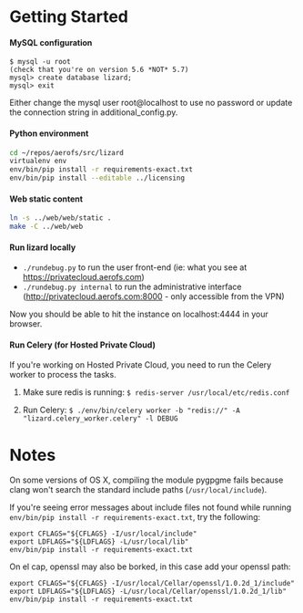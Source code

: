 Getting Started
===============

#### MySQL configuration

```
$ mysql -u root
(check that you're on version 5.6 *NOT* 5.7)
mysql> create database lizard;
mysql> exit
```

Either change the mysql user root@localhost to use no password or update the
connection string in additional\_config.py.

#### Python environment

```bash
cd ~/repos/aerofs/src/lizard
virtualenv env
env/bin/pip install -r requirements-exact.txt
env/bin/pip install --editable ../licensing
```

#### Web static content

```bash
ln -s ../web/web/static .
make -C ../web/web
```

#### Run lizard locally

- `./rundebug.py` to run the user front-end (ie: what you see at https://privatecloud.aerofs.com)
- `./rundebug.py internal` to run the administrative interface (http://privatecloud.aerofs.com:8000 - only accessible from the VPN)

Now you should be able to hit the instance on localhost:4444 in your browser.

#### Run Celery (for Hosted Private Cloud)

If you're working on Hosted Private Cloud, you need to run the Celery worker to process the tasks.

1. Make sure redis is running: `$ redis-server /usr/local/etc/redis.conf`

2. Run Celery: `$ ./env/bin/celery worker -b "redis://" -A "lizard.celery_worker.celery" -l DEBUG`


Notes
=====

On some versions of OS X, compiling the module pygpgme fails because clang
won't search the standard include paths (`/usr/local/include`).

If you're seeing error messages about include files not found while running
`env/bin/pip install -r requirements-exact.txt`, try the following:

```
export CFLAGS="${CFLAGS} -I/usr/local/include"
export LDFLAGS="${LDFLAGS} -L/usr/local/lib"
env/bin/pip install -r requirements-exact.txt
```

On el cap, openssl may also be borked, in this case add your openssl path:


```
export CFLAGS="${CFLAGS} -I/usr/local/Cellar/openssl/1.0.2d_1/include"
export LDFLAGS="${LDFLAGS} -L/usr/local/Cellar/openssl/1.0.2d_1/lib"
env/bin/pip install -r requirements-exact.txt
```
